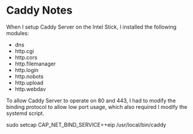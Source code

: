 # Caddy Notes

When I setup Caddy Server on the Intel Stick, I installed the following modules:

* dns
* http.cgi
* http.cors
* http.filemanager
* http.login
* http.nobots
* http.upload
* http.webdav

To allow Caddy Server to operate on 80 and 443, I had to modify the binding
protocol to allow low port usage, which also required I modify the systemd
script.

sudo setcap CAP_NET_BIND_SERVICE=+eip /usr/local/bin/caddy

